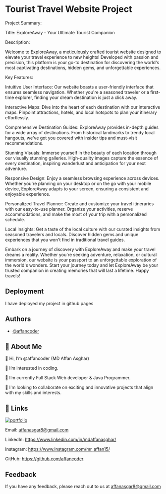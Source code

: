 # Tourist Travel Website Project

Project Summary:

Title: ExploreAway - Your Ultimate Tourist Companion

Description:

Welcome to ExploreAway, a meticulously crafted tourist website designed to elevate your travel experience to new heights! Developed with passion and precision, this platform is your go-to destination for discovering the world's most captivating destinations, hidden gems, and unforgettable experiences.

Key Features:

Intuitive User Interface: Our website boasts a user-friendly interface that ensures seamless navigation. Whether you're a seasoned traveler or a first-time explorer, finding your dream destination is just a click away.

Interactive Maps: Dive into the heart of each destination with our interactive maps. Pinpoint attractions, hotels, and local hotspots to plan your itinerary effortlessly.

Comprehensive Destination Guides: ExploreAway provides in-depth guides for a wide array of destinations. From historical landmarks to trendy local hangouts, we've got you covered with insider tips and must-visit recommendations.

Stunning Visuals: Immerse yourself in the beauty of each location through our visually stunning galleries. High-quality images capture the essence of every destination, inspiring wanderlust and anticipation for your next adventure.

Responsive Design: Enjoy a seamless browsing experience across devices. Whether you're planning on your desktop or on the go with your mobile device, ExploreAway adapts to your screen, ensuring a consistent and enjoyable experience.

Personalized Travel Planner: Create and customize your travel itineraries with our easy-to-use planner. Organize your activities, reserve accommodations, and make the most of your trip with a personalized schedule.

Local Insights: Get a taste of the local culture with our curated insights from seasoned travelers and locals. Discover hidden gems and unique experiences that you won't find in traditional travel guides.

Embark on a journey of discovery with ExploreAway and make your travel dreams a reality. Whether you're seeking adventure, relaxation, or cultural immersion, our website is your passport to an unforgettable exploration of the world's wonders. Start your journey today and let ExploreAway be your trusted companion in creating memories that will last a lifetime. Happy travels!


## Deployment

I have deployed my project in github pages


## Authors

- [@affancoder](https://github.com/affancoder)


## 🚀 About Me
👋 Hi, I’m @affancoder (MD Affan Asghar)

👀 I’m interested in coding.
 
🌱 I’m currently Full Stack Web developer & Java Programmer.

💞️ I'm looking to collaborate on exciting and innovative projects that align with my skills and interests.


## 🔗 Links
[![portfolio](https://img.shields.io/badge/my_portfolio-000?style=for-the-badge&logo=ko-fi&logoColor=white)](https://affancoder.github.io/Portfolio_Website/)

Email: affanasgar8@gmail.com

LinkedIn: https://www.linkedin.com/in/mdaffanasghar/

Instagram: https://www.instagram.com/mr_affan15/

GitHub: https://github.com/affancoder
## Feedback

If you have any feedback, please reach out to us at affanasgar8@gmail.com

